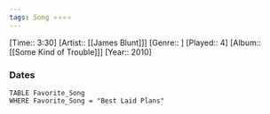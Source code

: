 ```yaml
---
tags: Song ⭐⭐⭐⭐ 
---
```

[Time:: 3:30]
[Artist:: [[James Blunt]]]
[Genre:: ]
[Played:: 4]
[Album:: [[Some Kind of Trouble]]]
[Year:: 2010]
### Dates
````dataview
TABLE Favorite_Song
WHERE Favorite_Song = "Best Laid Plans"
````